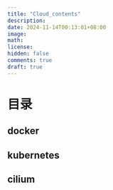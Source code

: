 ```yaml
---
title: "Cloud_contents"
description: 
date: 2024-11-14T00:13:01+08:00
image: 
math: 
license: 
hidden: false
comments: true
draft: true
---
```


# 目录 

## docker

## kubernetes

## cilium
